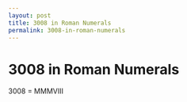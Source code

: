 ```yaml
---
layout: post
title: 3008 in Roman Numerals
permalink: 3008-in-roman-numerals
---
```


# 3008 in Roman Numerals

3008 = MMMVIII
